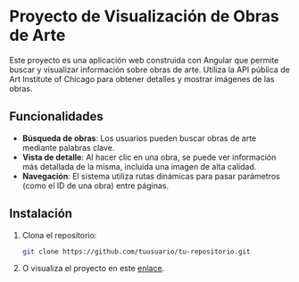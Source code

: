# Proyecto de Visualización de Obras de Arte

Este proyecto es una aplicación web construida con Angular que permite buscar y visualizar información sobre obras de arte. Utiliza la API pública de Art Institute of Chicago para obtener detalles y mostrar imágenes de las obras.

## Funcionalidades

- **Búsqueda de obras**: Los usuarios pueden buscar obras de arte mediante palabras clave.
- **Vista de detalle**: Al hacer clic en una obra, se puede ver información más detallada de la misma, incluida una imagen de alta calidad.
- **Navegación**: El sistema utiliza rutas dinámicas para pasar parámetros (como el ID de una obra) entre páginas.

## Instalación

1. Clona el repositorio:

   ```bash
   git clone https://github.com/tuusuario/tu-repositorio.git
2. O visualiza el proyecto en este [enlace](https://ruizgijon.ddns.net/banosn/api-arte/inicio).
